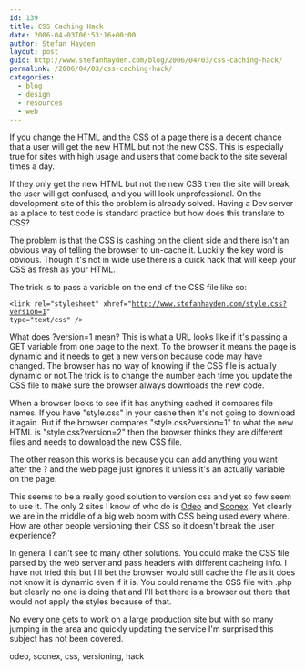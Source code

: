 ```yaml
---
id: 139
title: CSS Caching Hack
date: 2006-04-03T06:53:16+00:00
author: Stefan Hayden
layout: post
guid: http://www.stefanhayden.com/blog/2006/04/03/css-caching-hack/
permalink: /2006/04/03/css-caching-hack/
categories:
  - blog
  - design
  - resources
  - web
---
```

If you change the HTML and the CSS of a page there is a decent chance that a user will get the new HTML but not the new CSS. This is especially true for sites with high usage and users that come back to the site several times a day.

If they only get the new HTML but not the new CSS then the site will break, the user will get confused, and you will look unprofessional. On the development site of this the problem is already solved. Having a Dev server as a place to test code is standard practice but how does this translate to CSS?

The problem is that the CSS is cashing on the client side and there isn't an obvious way of telling the browser to un-cache it. Luckily the key word is obvious. Though it's not in wide use there is a quick hack that will keep your CSS as fresh as your HTML.

The trick is to pass a variable on the end of the CSS file like so:

<code>&lt;link rel="stylesheet" xhref="http://www.stefanhayden.com/style.css?version=1"      type="text/css" /&gt;</code>

What does ?version=1 mean? This is what a URL looks like if it's passing a GET variable from one page to the next. To the browser it means the page is dynamic and it needs to get a new version because code may have changed. The browser has no way of knowing if the CSS file is actually dynamic or not.The trick is to change the number each time you update the CSS file to make sure the browser always downloads the new code.

When a browser looks to see if it has anything cashed it compares file names. If you have "style.css" in your cashe then it's not going to download it again. But if the browser compares "style.css?version=1" to what the new HTML is "style.css?version=2" then the browser thinks they are different files and needs to download the new CSS file.

The other reason this works is because you can add anything you want after the ? and the web page just ignores it unless it's an actually variable on the page.

This seems to be a really good solution to version css and yet so few seem to use it. The only 2 sites I know of who do is <a href="http://www.odeo.com">Odeo</a> and <a href="http://www.sconex.com">Sconex</a>. Yet clearly we are in the middle of a big web boom with CSS being used every where. How are other people versioning their CSS so it doesn't break the user experience?

In general I can't see to many other solutions. You could make the CSS file parsed by the web server and pass headers with different cacheing info. I have not tried this but I'll bet the browser would still cache the file as it does not know it is dynamic even if it is. You could rename the CSS file with .php but clearly no one is doing that and I'll bet there is a browser out there that would not apply the styles because of that.

No every one gets to work on a large production site but with so many jumping in the area and quickly updating the service I'm surprised this subject has not been covered.

<tags>odeo, sconex, css, versioning, hack</tags>